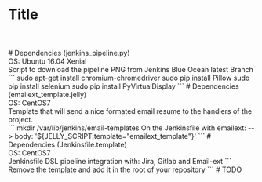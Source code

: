# Title<br>
<br>
<br>
# Dependencies (jenkins_pipeline.py)<br>
OS: Ubuntu 16.04 Xenial<br>
Script to download the pipeline PNG from Jenkins Blue Ocean latest Branch<br>
```
sudo apt-get install chromium-chromedriver
sudo pip install Pillow
sudo pip install selenium
sudo pip install PyVirtualDisplay
```
# Dependencies (emailext_template.jelly)<br>
OS: CentOS7<br>
Template that will send a nice formated email resume to the handlers of the project.<br>
```
mkdir /var/lib/jenkins/email-templates
On the Jenkinsfile with emailext:
--> body: '${JELLY_SCRIPT,template="emailext_template"}'
```
# Dependencies (Jenkinsfile.template)<br>
OS: CentOS7<br>
Jenkinsfile DSL pipeline integration with: Jira, Gitlab and Email-ext
```
Remove the template and add it in the root of your repository
```
# TODO<br>
<br>
